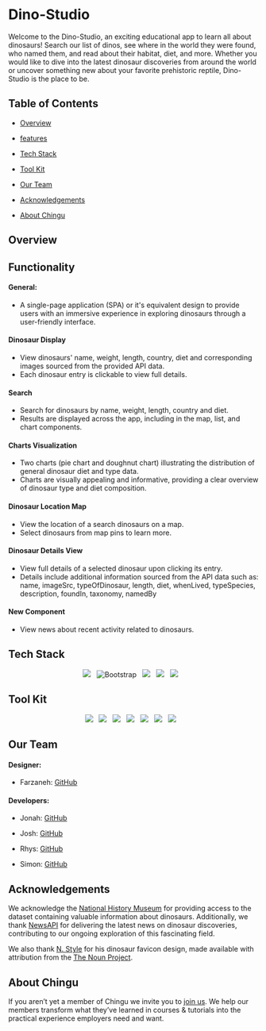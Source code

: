 # Dino-Studio

Welcome to the Dino-Studio, an exciting educational app to learn all about dinosaurs! Search our list of dinos, see where in the world they were found, who named them, and read about their habitat, diet, and more. Whether you would like to dive into the latest dinosaur discoveries from around the world or uncover something new about your favorite prehistoric reptile, Dino-Studio is the place to be.


## Table of Contents

- [Overview](#overview)

- [features](#features)

- [Tech Stack](#tech-stack)

- [Tool Kit](#tool-kit)

- [Our Team](#our-team)

- [Acknowledgements](#acknowledgements)

- [About Chingu](#about-chingu)

## Overview


## Functionality

#### General:

  - A single-page application (SPA) or it's equivalent design to provide users with an immersive experience in exploring dinosaurs through a user-friendly interface.

#### Dinosaur Display

  - View dinosaurs' name, weight, length, country, diet and corresponding images sourced from the provided API data.
  - Each dinosaur entry is clickable to view full details.

#### Search

  - Search for dinosaurs by name, weight, length, country and diet.
  - Results are displayed across the app, including in the map, list, and chart components.

#### Charts Visualization

  - Two charts (pie chart and doughnut chart) illustrating the distribution of general dinosaur diet and type data.
  - Charts are visually appealing and informative, providing a clear overview of dinosaur type and diet composition.

#### Dinosaur Location Map

  - View the location of a search dinosaurs on a map.
  - Select dinosaurs from map pins to learn more.

#### Dinosaur Details View

  - View full details of a selected dinosaur upon clicking its entry.
  - Details include additional information sourced from the API data such as: name, imageSrc, typeOfDinosaur, length, diet, whenLived, typeSpecies, description, foundIn, taxonomy, namedBy

#### New Component

- View news about recent activity related to dinosaurs.


## Tech Stack
<div align="center">
<img src="https://img.shields.io/badge/react-0D6D8C?style=for-the-badge&logo=react&logoColor=white"> &nbsp;&nbsp;<img src="https://img.shields.io/badge/Bootstrap-7952B3?style=for-the-badge&logo=bootstrap&logoColor=white" alt="Bootstrap"/> &nbsp;&nbsp;<img src="https://img.shields.io/badge/Nivo-%23eb8404?style=for-the-badge&logo=nivo
"> &nbsp;&nbsp;<img src="https://img.shields.io/badge/Google_Maps-555555?style=for-the-badge&logo=google-maps&logoColor=ffffff"> &nbsp;&nbsp;<img src="https://img.shields.io/badge/vite-646CFF.svg?style=for-the-badge&logo=vite&logoColor=white"> &nbsp;&nbsp;
</div>

## Tool Kit
<div align="center">  
<img src="https://img.shields.io/badge/npm-CB3837?style=for-the-badge&logo=npm&logoColor=white"> &nbsp;&nbsp;<img src="https://img.shields.io/badge/eslint-3A33D1?style=for-the-badge&logo=eslint&logoColor=white"> &nbsp;&nbsp;<img src="https://img.shields.io/badge/VS%20Code-0078d7.svg?style=for-the-badge&logo=visual-studio-code&logoColor=white"> &nbsp;&nbsp;<img src="https://img.shields.io/badge/Git-F05032?style=for-the-badge&logo=git&logoColor=white"> &nbsp;&nbsp;<img src="https://img.shields.io/badge/github-181717?style=for-the-badge&logo=github&logoColor=white"> &nbsp;&nbsp;<img src="https://img.shields.io/badge/figma-F24E1E?style=for-the-badge&logo=figma&logoColor=white"> &nbsp;&nbsp;<img src="https://img.shields.io/badge/Linear.app-%234f52b4?style=for-the-badge&logo=linear
"> &nbsp;&nbsp;
</div>


## Our Team

#### Designer:

- Farzaneh: [GitHub](https://github.com/farzaneh-falakrou)

#### Developers:

- Jonah: [GitHub](https://github.com/jonahunuafe)

- Josh: [GitHub](https://github.com/Joshf225)

- Rhys: [GitHub](https://github.com/rjmills87)

- Simon: [GitHub](https://github.com/simonC137)

## Acknowledgements

We acknowledge the [National History Museum](https://www.nhm.ac.uk) for providing access to the dataset containing valuable information about dinosaurs. Additionally, we thank [NewsAPI](https://www.newsapi.org) for delivering the latest news on dinosaur discoveries, contributing to our ongoing exploration of this fascinating field.

We also thank [N. Style](https://thenounproject.com/creator/n.style_pic) for his dinosaur favicon design, made available with attribution from the [The Noun Project](https://thenounproject.com).

## About Chingu

If you aren’t yet a member of Chingu we invite you to [join us](https://www.chingu.io/). We help our
members transform what they’ve learned in courses & tutorials into the
practical experience employers need and want.

